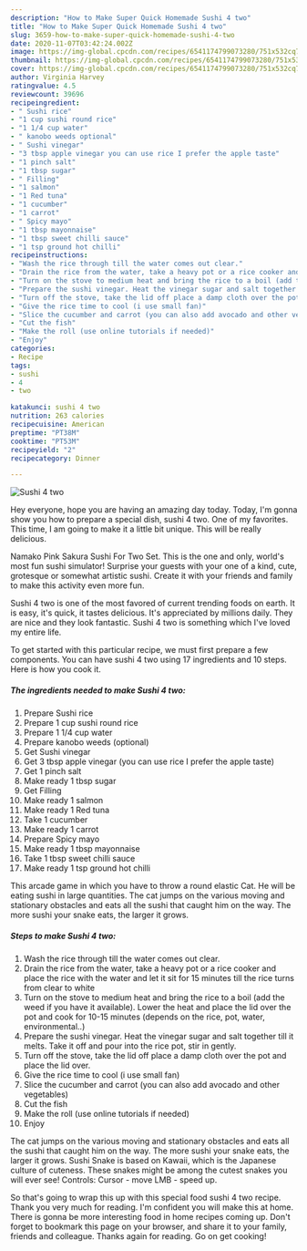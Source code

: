 ```yaml
---
description: "How to Make Super Quick Homemade Sushi 4 two"
title: "How to Make Super Quick Homemade Sushi 4 two"
slug: 3659-how-to-make-super-quick-homemade-sushi-4-two
date: 2020-11-07T03:42:24.002Z
image: https://img-global.cpcdn.com/recipes/6541174799073280/751x532cq70/sushi-4-two-recipe-main-photo.jpg
thumbnail: https://img-global.cpcdn.com/recipes/6541174799073280/751x532cq70/sushi-4-two-recipe-main-photo.jpg
cover: https://img-global.cpcdn.com/recipes/6541174799073280/751x532cq70/sushi-4-two-recipe-main-photo.jpg
author: Virginia Harvey
ratingvalue: 4.5
reviewcount: 39696
recipeingredient:
- " Sushi rice"
- "1 cup sushi round rice"
- "1 1/4 cup water"
- " kanobo weeds optional"
- " Sushi vinegar"
- "3 tbsp apple vinegar you can use rice I prefer the apple taste"
- "1 pinch salt"
- "1 tbsp sugar"
- " Filling"
- "1 salmon"
- "1 Red tuna"
- "1 cucumber"
- "1 carrot"
- " Spicy mayo"
- "1 tbsp mayonnaise"
- "1 tbsp sweet chilli sauce"
- "1 tsp ground hot chilli"
recipeinstructions:
- "Wash the rice through till the water comes out clear."
- "Drain the rice from the water, take a heavy pot or a rice cooker and place the rice with the water and let it sit for 15 minutes till the rice turns from clear to white"
- "Turn on the stove to medium heat and bring the rice to a boil (add the weed if you have it available). Lower the heat and place the lid over the pot and cook for 10-15 minutes (depends on the rice, pot, water, environmental..)"
- "Prepare the sushi vinegar. Heat the vinegar sugar and salt together till it melts. Take it off and pour into the rice pot, stir in gently."
- "Turn off the stove, take the lid off place a damp cloth over the pot and place the lid over."
- "Give the rice time to cool (i use small fan)"
- "Slice the cucumber and carrot (you can also add avocado and other vegetables)"
- "Cut the fish"
- "Make the roll (use online tutorials if needed)"
- "Enjoy"
categories:
- Recipe
tags:
- sushi
- 4
- two

katakunci: sushi 4 two 
nutrition: 263 calories
recipecuisine: American
preptime: "PT38M"
cooktime: "PT53M"
recipeyield: "2"
recipecategory: Dinner

---
```



![Sushi 4 two](https://img-global.cpcdn.com/recipes/6541174799073280/751x532cq70/sushi-4-two-recipe-main-photo.jpg)

Hey everyone, hope you are having an amazing day today. Today, I'm gonna show you how to prepare a special dish, sushi 4 two. One of my favorites. This time, I am going to make it a little bit unique. This will be really delicious.

Namako Pink Sakura Sushi For Two Set. This is the one and only, world&#39;s most fun sushi simulator! Surprise your guests with your one of a kind, cute, grotesque or somewhat artistic sushi. Create it with your friends and family to make this activity even more fun.

Sushi 4 two is one of the most favored of current trending foods on earth. It is easy, it's quick, it tastes delicious. It's appreciated by millions daily. They are nice and they look fantastic. Sushi 4 two is something which I've loved my entire life.


To get started with this particular recipe, we must first prepare a few components. You can have sushi 4 two using 17 ingredients and 10 steps. Here is how you cook it.

<!--inarticleads1-->

##### The ingredients needed to make Sushi 4 two:

1. Prepare  Sushi rice
1. Prepare 1 cup sushi round rice
1. Prepare 1 1/4 cup water
1. Prepare  kanobo weeds (optional)
1. Get  Sushi vinegar
1. Get 3 tbsp apple vinegar (you can use rice I prefer the apple taste)
1. Get 1 pinch salt
1. Make ready 1 tbsp sugar
1. Get  Filling
1. Make ready 1 salmon
1. Make ready 1 Red tuna
1. Take 1 cucumber
1. Make ready 1 carrot
1. Prepare  Spicy mayo
1. Make ready 1 tbsp mayonnaise
1. Take 1 tbsp sweet chilli sauce
1. Make ready 1 tsp ground hot chilli


This arcade game in which you have to throw a round elastic Cat. He will be eating sushi in large quantities. The cat jumps on the various moving and stationary obstacles and eats all the sushi that caught him on the way. The more sushi your snake eats, the larger it grows. 

<!--inarticleads2-->

##### Steps to make Sushi 4 two:

1. Wash the rice through till the water comes out clear.
1. Drain the rice from the water, take a heavy pot or a rice cooker and place the rice with the water and let it sit for 15 minutes till the rice turns from clear to white
1. Turn on the stove to medium heat and bring the rice to a boil (add the weed if you have it available). Lower the heat and place the lid over the pot and cook for 10-15 minutes (depends on the rice, pot, water, environmental..)
1. Prepare the sushi vinegar. Heat the vinegar sugar and salt together till it melts. Take it off and pour into the rice pot, stir in gently.
1. Turn off the stove, take the lid off place a damp cloth over the pot and place the lid over.
1. Give the rice time to cool (i use small fan)
1. Slice the cucumber and carrot (you can also add avocado and other vegetables)
1. Cut the fish
1. Make the roll (use online tutorials if needed)
1. Enjoy


The cat jumps on the various moving and stationary obstacles and eats all the sushi that caught him on the way. The more sushi your snake eats, the larger it grows. Sushi Snake is based on Kawaii, which is the Japanese culture of cuteness. These snakes might be among the cutest snakes you will ever see! Controls: Cursor - move LMB - speed up. 

So that's going to wrap this up with this special food sushi 4 two recipe. Thank you very much for reading. I'm confident you will make this at home. There is gonna be more interesting food in home recipes coming up. Don't forget to bookmark this page on your browser, and share it to your family, friends and colleague. Thanks again for reading. Go on get cooking!
